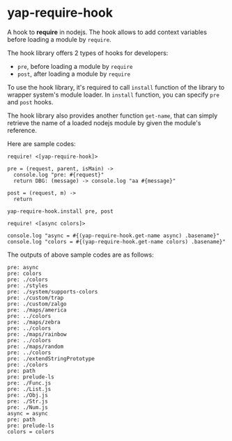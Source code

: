# yap-require-hook
A hook to __require__ in nodejs. The hook allows to add context variables before loading a module by `require`.

The hook library offers 2 types of hooks for developers:

- `pre`, before loading a module by `require`
- `post`, after loading a module by `require`

To use the hook library, it's required to call `install` function of the library to wrapper system's module loader. In `install` function, you can specify `pre` and `post` hooks.

The hook library also provides another function `get-name`, that can simply retrieve the name of a loaded nodejs module by given the module's reference.

Here are sample codes:

```livescript
require! <[yap-require-hook]>

pre = (request, parent, isMain) ->
  console.log "pre: #{request}"
  return DBG: (message) -> console.log "aa #{message}"

post = (request, m) ->
  return

yap-require-hook.install pre, post

require! <[async colors]>

console.log "async = #{(yap-require-hook.get-name async) .basename}"
console.log "colors = #{(yap-require-hook.get-name colors) .basename}"
```

The outputs of above sample codes are as follows:

```text
pre: async
pre: colors
pre: ./colors
pre: ./styles
pre: ./system/supports-colors
pre: ./custom/trap
pre: ./custom/zalgo
pre: ./maps/america
pre: ../colors
pre: ./maps/zebra
pre: ../colors
pre: ./maps/rainbow
pre: ../colors
pre: ./maps/random
pre: ../colors
pre: ./extendStringPrototype
pre: ./colors
pre: path
pre: prelude-ls
pre: ./Func.js
pre: ./List.js
pre: ./Obj.js
pre: ./Str.js
pre: ./Num.js
async = async
pre: path
pre: prelude-ls
colors = colors
```

